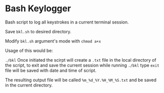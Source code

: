 # Bash Keylogger

Bash script to log all keystrokes in a current terminal session. 

Save `bkl.sh` to desired directory.

Modify `bkl.sh` argument's mode with `chmod a+x`

Usage of this would be:

`./bkl` Once initiated the scirpt will create a `.txt` file in the local directory of the script, to exit and save the current session while running `./bkl` type `exit` file will be saved with date and time of script.

The resulting output file will be called `%m_%d_%Y.%H_%M_%S.txt` and be saved in the current directory.
